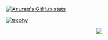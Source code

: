 [![Anurag's GitHub stats](https://github-readme-stats.vercel.app/api?username=kevin-Abbring&show_icons=true&theme=radical)](https://github.com/anuraghazra/github-readme-stats)

[![trophy](https://github-profile-trophy.vercel.app/?username=kevin-Abbring&theme=onedark)](https://github.com/ryo-ma/github-profile-trophy)

<div align="center"><img src="https://cdn.jsdelivr.net/gh/kevin-Abbring/kevin-Abbring/assets/github-contribution-grid-snake.svg" /></div>
<!--
**kevin-Abbring/kevin-Abbring** is a ✨ _special_ ✨ repository because its `README.md` (this file) appears on your GitHub profile.

Here are some ideas to get you started:

- 🔭 I’m currently working on ...
- 🌱 I’m currently learning ...
- 👯 I’m looking to collaborate on ...
- 🤔 I’m looking for help with ...
- 💬 Ask me about ...
- 📫 How to reach me: ...
- 😄 Pronouns: ...
- ⚡ Fun fact: ...
-->
